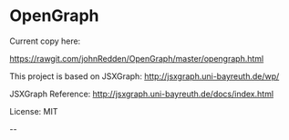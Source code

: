 # OpenGraph
Current copy here:

https://rawgit.com/johnRedden/OpenGraph/master/opengraph.html

This project is based on JSXGraph: 
http://jsxgraph.uni-bayreuth.de/wp/

JSXGraph Reference: http://jsxgraph.uni-bayreuth.de/docs/index.html


License: MIT

--
